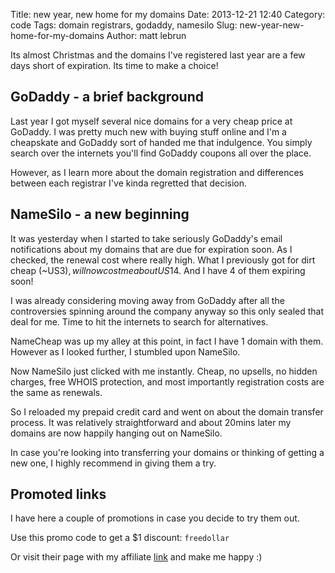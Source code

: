 Title: new year, new home for my domains
Date: 2013-12-21 12:40
Category: code
Tags: domain registrars, godaddy, namesilo
Slug: new-year-new-home-for-my-domains
Author: matt lebrun


Its almost Christmas and the domains I've registered last year are a few days 
short of expiration. Its time to make a choice!

## GoDaddy - a brief background

Last year I got myself several nice domains for a very cheap price at GoDaddy. 
I was pretty much new with buying stuff online and I'm a cheapskate and GoDaddy 
sort of handed me that indulgence. You simply search over the internets you'll 
find GoDaddy coupons all over the place.

However, as I learn more about the domain registration and differences between 
each registrar I've kinda regretted that decision.

## NameSilo - a new beginning

It was yesterday when I started to take seriously GoDaddy's email notifications 
about my domains that are due for expiration soon. As I checked, the renewal 
cost where really high. What I previously got for dirt cheap (~US$3), will 
now cost me about US$14. And I have 4 of them expiring soon!

I was already considering moving away from GoDaddy after all the controversies 
spinning around the company anyway so this only sealed that deal for me. Time 
to hit the internets to search for alternatives.

NameCheap was up my alley at this point, in fact I have 1 domain with them. 
However as I looked further, I stumbled upon NameSilo.

Now NameSilo just clicked with me instantly. Cheap, no upsells, no hidden 
charges, free WHOIS protection, and most importantly registration costs are the 
same as renewals.

So I reloaded my prepaid credit card and went on about the domain transfer 
process. It was relatively straightforward and about 20mins later my domains 
are now happily hanging out on NameSilo.

In case you're looking into transferring your domains or thinking of getting a 
new one, I highly recommend in giving them a try.

## Promoted links

I have here a couple of promotions in case you decide to try them out.

Use this promo code to get a $1 discount: `freedollar`

Or visit their page with my affiliate [link](http://www.namesilo.com/?rid=4193c40rx) and make me happy :)
